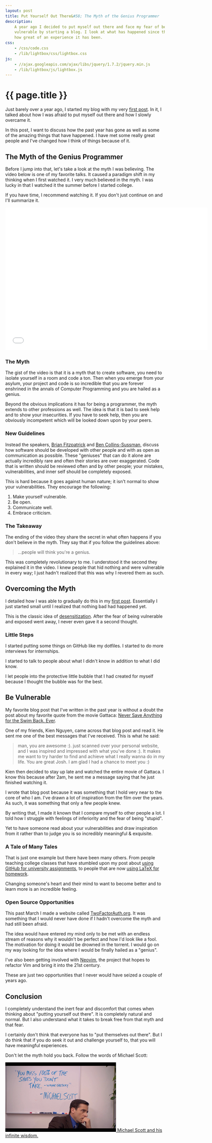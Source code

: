 ```yaml
---
layout: post
title: Put Yourself Out There&#58; The Myth of the Genius Programmer
description:
    A year ago I decided to put myself out there and face my fear of being
    vulnerable by starting a blog. I look at what has happened since then and
    how great of an experience it has been.
css:
    - /css/code.css
    - /lib/lightbox/css/lightbox.css
js:
    - //ajax.googleapis.com/ajax/libs/jquery/1.7.2/jquery.min.js
    - /lib/lightbox/js/lightbox.js
---
```


{{ page.title }}
================

Just barely over a year ago, I started my blog with my very [first
post][first]. In it, I talked about how I was afraid to put myself out there and
how I slowly overcame it.

In this post, I want to discuss how the past year has gone as well as some of
the amazing things that have happened. I have met some really great people and
I've changed how I think of things because of it.

## The Myth of the Genius Programmer

Before I jump into that, let's take a look at the myth I was believing. The
video below is one of my favorite talks. It caused a paradigm shift in my
thinking when I first watched it. I very much believed in the myth. I was lucky
in that I watched it the summer before I started college.

If you have time, I recommend watching it. If you don't just continue on and
I'll summarize it.

<div class="gallery medium">
    <iframe width="640" height="450" src="//www.youtube.com/embed/0SARbwvhupQ?rel=0" frameborder="0" allowfullscreen></iframe>
</div>

### The Myth

The gist of the video is that it is a myth that to create software, you need to
isolate yourself in a room and code a ton. Then when you emerge from your
asylum, your project and code is so incredible that you are forever enshrined in
the annals of Computer Programming and you are hailed as a genius.

Beyond the obvious implications it has for being a programmer, the myth extends
to other professions as well. The idea is that it is bad to seek help and to
show your insecurities. If you have to seek help, then you are obviously
incompetent which will be looked down upon by your peers.

### New Guidelines

Instead the speakers, [Brian Fitzpatrick][fitz] and [Ben
Collins-Sussman][sussman], discuss how software should be developed with other
people and with as open as communication as possible. These "geniuses" that can
do it alone are actually incredibly rare and often their stories are over
exaggerated. Code that is written should be reviewed often and by other
people; your mistakes, vulnerabilities, and inner self should be completely
exposed.

This is hard because it goes against human nature; it isn't normal to show your
vulnerabilities. They encourage the following:

1. Make yourself vulnerable.
2. Be open.
3. Communicate well.
4. Embrace criticism.

### The Takeaway

The ending of the video they share the secret in what often happens if you don't
believe in the myth. They say that if you follow the guidelines above:

> ...people will think you're a genius.

This was completely revolutionary to me. I understood it the second they
explained it in the video. I knew people that hid nothing and were vulnerable in
every way; I just hadn't realized that this was why I revered them as such.

## Overcoming the Myth

I detailed how I was able to gradually do this in my [first post][first].
Essentially I just started small until I realized that nothing bad had happened
yet.

This is the classic idea of [desensitization][desensitization]. After the fear
of being vulnerable and exposed went away, I never even gave it a second
thought.

### Little Steps

I started putting some things on GitHub like my dotfiles. I started to do more
interviews for internships.

I started to talk to people about what I didn't know in addition to what I did
know.

I let people into the protective little bubble that I had created for myself
because I thought the bubble was for the best.

## Be Vulnerable

My favorite blog post that I've written in the past year is without a doubt the
post about my favorite quote from the movie Gattaca: [Never Save Anything for
the Swim Back. Ever][swim-back].

One of my friends, Kien Nguyen, came across that blog post and read it. He sent
me one of the best messages that I've received. This is what he said:

> man, you are awesome :). just scanned over your personal website, and I was
> inspired and impressed with what you've done :). It makes me want to try
> harder to find and achieve what I really wanna do in my life. You are great
> Josh. I am glad I had a chance to meet you :)

Kien then decided to stay up late and watched the entire movie of Gattaca. I
know this because after 2am, he sent me a message saying that he just finished
watching it.

I wrote that blog post because it was something that I hold very near to the
core of who I am. I've drawn a lot of inspiration from the film over the years.
As such, it was something that only a few people knew.

By writing that, I made it known that I compare myself to other people a lot. I
told how I struggle with feelings of inferiority and the fear of being "stupid".

Yet to have someone read about your vulnerabilities and draw inspiration from it
rather than to judge you is so incredibly meaningful & exquisite.

### A Tale of Many Tales

That is just one example but there have been many others. From people teaching
college classes that have stumbled upon my post about [using GitHub for
university assignments][github-college], to people that are now [using LaTeX for
homework][homework].

Changing someone's heart and their mind to want to become better and to learn
more is an incredible feeling.

### Open Source Opportunities

This past March I made a website called [TwoFactorAuth.org][tfa]. It was
something that I would never have done if I hadn't overcome the myth and had
still been afraid.

The idea would have entered my mind only to be met with an endless stream of
reasons why it wouldn't be perfect and how I'd look like a fool. The motivation
for doing it would be drowned in the torrent. I would go on my way looking for
the idea where I would be finally hailed as a "genius".

I've also been getting involved with [Neovim][neovim], the project that hopes to
refactor Vim and bring it into the 21st century.

These are just two opportunities that I never would have seized a couple of
years ago.

## Conclusion

I completely understand the inert fear and discomfort that comes when thinking
about "putting yourself out there". It is completely natural and normal. But I
also understand what it takes to break free from that myth and that fear.

I certainly don't think that everyone has to "put themselves out there". But I
do think that if you do seek it out and challenge yourself to, that you will
have meaningful experiences.

Don't let the myth hold you back. Follow the words of Michael Scott:

<div class="gallery small">
    <a href="/img/put/michael-scott.png" rel="lightbox[michael]" title="Michael Scott">
        <img src="/img/put/michael-scott.png" width="350">
        <span>Michael Scott and his infinite wisdom.</span>
    </a>
</div>

[desensitization]: https://en.wikipedia.org/wiki/Desensitization_(psychology)
[first]: /2013/05/11/beginning-of-a-beautiful-blogship/
[fitz]: https://twitter.com/therealfitz/
[marz]: http://nathanmarz.com/blog/break-into-silicon-valley-with-a-blog-1.html
[sussman]: https://twitter.com/sussman/
[swim-back]: /2013/08/31/never-save-anything-for-the-swim-back
[tfa]: http://twofactorauth.org/
[neovim]: http://neovim.org
[homework]: /2014/02/12/doing-your-homework-in-latex/
[github-college]: /2014/01/19/github-university-how-college-assignments-should-work/
